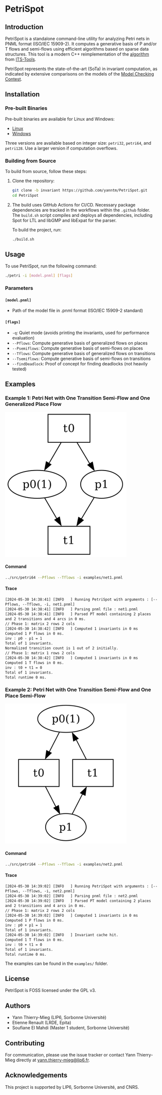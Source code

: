 # PetriSpot

## Introduction

PetriSpot is a standalone command-line utility for analyzing Petri nets in PNML format (ISO/IEC 15909-2). It computes a generative basis of P and/or T flows and semi-flows using efficient algorithms based on sparse data structures. This tool is a modern C++ reimplementation of the [algorithm](https://hal.science/hal-04142675) from [ITS-Tools](https://github.com/lip6/ITSTools).

PetriSpot represents the state-of-the-art (SoTa) in invariant computation, as indicated by extensive comparisons on the models of the [Model Checking Contest](https://mcc.lip6.fr).

## Installation

### Pre-built Binaries

Pre-built binaries are available for Linux and Windows:
- [Linux](https://github.com/yanntm/PetriSpot/tree/Inv-Linux)
- [Windows](https://github.com/yanntm/PetriSpot/tree/Inv-Windows)

Three versions are available based on integer size: `petri32`, `petri64`, and `petri128`. Use a larger version if computation overflows.

### Building from Source

To build from source, follow these steps:

1. Clone the repository:
    ```sh
    git clone -b invariant https://github.com/yanntm/PetriSpot.git
    cd PetriSpot
    ```

2. The build uses GitHub Actions for CI/CD. Necessary package dependencies are tracked in the workflows within the `.github` folder. The `build.sh` script compiles and deploys all dependencies, including Spot for LTL and libGMP and libExpat for the parser.

    To build the project, run:
    ```sh
    ./build.sh
    ```

## Usage

To use PetriSpot, run the following command:

```sh
./petri -i [model.pnml] [flags]
```

### Parameters

#### `[model.pnml]`

- Path of the model file in .pnml format (ISO/IEC 15909-2 standard)

#### `[flags]`

- `-q`: Quiet mode (avoids printing the invariants, used for performance evaluation)
- `--Pflows`: Compute generative basis of generalized flows on places
- `--Psemiflows`: Compute generative basis of semi-flows on places
- `--Tflows`: Compute generative basis of generalized flows on transitions
- `--Tsemiflows`: Compute generative basis of semi-flows on transitions
- `--findDeadlock`: Proof of concept for finding deadlocks (not heavily tested)

## Examples

### Example 1: Petri Net with One Transition Semi-Flow and One Generalized Place Flow

<img src="Petri/examples/net1.png" alt="Net1" width="400">

#### Command

```sh
../src/petri64 --Pflows --Tflows -i examples/net1.pnml
```

#### Trace

```
[2024-05-30 14:38:41] [INFO   ] Running PetriSpot with arguments : [--Pflows, --Tflows, -i, net1.pnml]
[2024-05-30 14:38:41] [INFO   ] Parsing pnml file : net1.pnml
[2024-05-30 14:38:41] [INFO   ] Parsed PT model containing 2 places and 2 transitions and 4 arcs in 0 ms.
// Phase 1: matrix 2 rows 2 cols
[2024-05-30 14:38:42] [INFO   ] Computed 1 invariants in 0 ms
Computed 1 P flows in 0 ms.
inv : p0 - p1 = 1
Total of 1 invariants.
Normalized transition count is 1 out of 2 initially.
// Phase 1: matrix 1 rows 2 cols
[2024-05-30 14:38:42] [INFO   ] Computed 1 invariants in 0 ms
Computed 1 T flows in 0 ms.
inv : t0 + t1 = 0
Total of 1 invariants.
Total runtime 0 ms.
```

### Example 2: Petri Net with One Transition Semi-Flow and One Place Semi-Flow

<img src="Petri/examples/net2.png" alt="Net2" width="400">


#### Command

```sh
../src/petri64 --Pflows --Tflows -i examples/net2.pnml
```

#### Trace

```
[2024-05-30 14:39:02] [INFO   ] Running PetriSpot with arguments : [--Pflows, --Tflows, -i, net2.pnml]
[2024-05-30 14:39:02] [INFO   ] Parsing pnml file : net2.pnml
[2024-05-30 14:39:02] [INFO   ] Parsed PT model containing 2 places and 2 transitions and 4 arcs in 0 ms.
// Phase 1: matrix 2 rows 2 cols
[2024-05-30 14:39:02] [INFO   ] Computed 1 invariants in 0 ms
Computed 1 P flows in 0 ms.
inv : p0 + p1 = 1
Total of 1 invariants.
[2024-05-30 14:39:02] [INFO   ] Invariant cache hit.
Computed 1 T flows in 0 ms.
inv : t0 + t1 = 0
Total of 1 invariants.
Total runtime 0 ms.
```

The examples can be found in the `examples/` folder.

## License

PetriSpot is FOSS licensed under the GPL v3.

## Authors

- Yann Thierry-Mieg (LIP6, Sorbonne Université)
- Etienne Renault (LRDE, Epita)
- Soufiane El Mahdi (Master 1 student, Sorbonne Université)

## Contributing

For communication, please use the issue tracker or contact Yann Thierry-Mieg directly at yann.thierry-mieg@lip6.fr.

## Acknowledgements

This project is supported by LIP6, Sorbonne Université, and CNRS.

